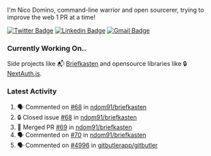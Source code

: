 
I'm Nico Domino, command-line warrior and open sourcerer, trying to improve the web 1 PR at a time!

[![Twitter Badge](https://img.shields.io/badge/-@ndom91-1ca0f1?style=flat-square&labelColor=1ca0f1&logo=twitter&logoColor=white&link=https://twitter.com/ndom91)](https://twitter.com/ndom91) [![Linkedin Badge](https://img.shields.io/badge/-ndom91-blue?style=flat-square&logo=Linkedin&logoColor=white&link=https://www.linkedin.com/in/ndom91/)](https://www.linkedin.com/in/ndom91/) [![Gmail Badge](https://img.shields.io/badge/-yo@ndo.dev-c14438?style=flat-square&logo=mail.ru&logoColor=white&link=mailto:yo@ndo.dev)](mailto:yo@ndo.dev)

### Currently Working On..

Side projects like 📬 [Briefkasten](https://briefkastenhq.com) and opensource libraries like 🔒 [NextAuth.js](https://github.com/nextauthjs/next-auth).

<!--START_SECTION_PROFILE_VIEWS:readme-info-->
<!--END_SECTION_PROFILE_VIEWS:readme-info-->

<!--START_SECTION_DAILY_COMMIT:readme-info-->
<!--END_SECTION_DAILY_COMMIT:readme-info-->

<!--START_SECTION_WEEKLY_COMMIT:readme-info-->
<!--END_SECTION_WEEKLY_COMMIT:readme-info-->

### Latest Activity

<!--START_SECTION:activity-->
1. 🗣 Commented on [#68](https://github.com/ndom91/briefkasten/issues/68#issuecomment-2435269032) in [ndom91/briefkasten](https://github.com/ndom91/briefkasten)
2. 🔒 Closed issue [#68](https://github.com/ndom91/briefkasten/issues/68) in [ndom91/briefkasten](https://github.com/ndom91/briefkasten)
3. 🎉 Merged PR [#69](https://github.com/ndom91/briefkasten/pull/69) in [ndom91/briefkasten](https://github.com/ndom91/briefkasten)
4. 🗣 Commented on [#70](https://github.com/ndom91/briefkasten/issues/70#issuecomment-2435265231) in [ndom91/briefkasten](https://github.com/ndom91/briefkasten)
5. 🗣 Commented on [#4996](https://github.com/gitbutlerapp/gitbutler/issues/4996#issuecomment-2435249171) in [gitbutlerapp/gitbutler](https://github.com/gitbutlerapp/gitbutler)
<!--END_SECTION:activity-->
